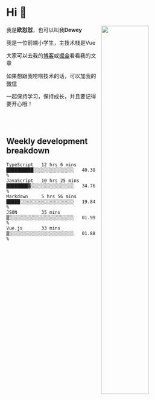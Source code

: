 # Hi 👋


[<img align="right" width="50%" src="https://github-readme-stats.vercel.app/api?username=OUDUIDUI&theme=dark&show_icons=true">](https://metrics.lecoq.io/OUDUIDUI?template=classic&#41;)

 我是**欧怼怼**，也可以叫我**Dewey**

我是一位前端小学生，主技术栈是Vue

大家可以去我的[博客](ouduidui.cn)或[掘金](https://juejin.cn/user/4309700183594366)看看我的文章

如果想跟我唠唠技术的话，可以加我的[微信](./images/wechat.jpeg)

一起保持学习，保持成长，并且要记得要开心哦！


<br/>
<br/>

##  Weekly development breakdown

<!--START_SECTION:waka-->
```text
TypeScript   12 hrs 6 mins   ██████████░░░░░░░░░░░░░░░   40.38 % 
JavaScript   10 hrs 25 mins  ████████▓░░░░░░░░░░░░░░░░   34.76 % 
Markdown     5 hrs 56 mins   █████░░░░░░░░░░░░░░░░░░░░   19.84 % 
JSON         35 mins         ▒░░░░░░░░░░░░░░░░░░░░░░░░   01.99 % 
Vue.js       33 mins         ▒░░░░░░░░░░░░░░░░░░░░░░░░   01.88 % 
```
<!--END_SECTION:waka-->


